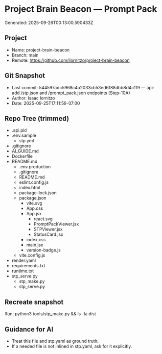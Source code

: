 # Project Brain Beacon — Prompt Pack
Generated: 2025-09-26T00:13:00.590433Z

## Project
- Name: project-brain-beacon
- Branch: main
- Remote: https://github.com/ilornitzo/project-brain-beacon

## Git Snapshot
- Last commit: 544597adc5968c4a2033cb53ed6f88dbb8d4c119 — api: add /stp.json and /prompt_pack.json endpoints (Step-10A)
- Author: Isaac lornitzo
- Date: 2025-09-25T17:11:59-07:00

## Repo Tree (trimmed)
- .api.pid
- .env.sample
    - stp.yml
- .gitignore
- AI_GUIDE.md
- Dockerfile
- README.md
  - .env.production
  - .gitignore
  - README.md
  - eslint.config.js
  - index.html
  - package-lock.json
  - package.json
    - vite.svg
    - App.css
    - App.jsx
      - react.svg
      - PromptPackViewer.jsx
      - STPViewer.jsx
      - StatusCard.jsx
    - index.css
    - main.jsx
    - version-badge.js
  - vite.config.js
- render.yaml
- requirements.txt
- runtime.txt
- stp_serve.py
  - stp_make.py
  - stp_serve.py

## Recreate snapshot
Run: python3 tools/stp_make.py  &&  ls -la dist

## Guidance for AI
- Treat this file and stp.yaml as ground truth.
- If a needed file is not inlined in stp.yaml, ask for it explicitly.
